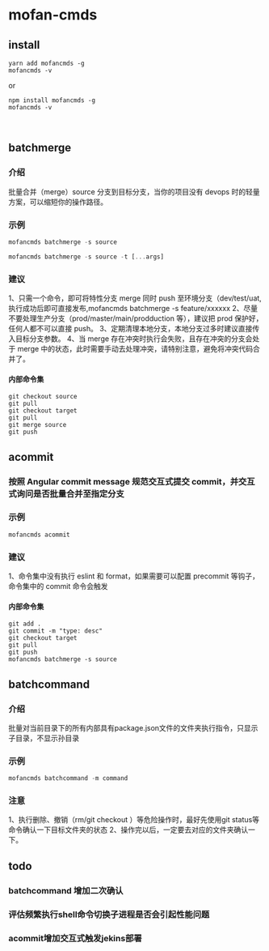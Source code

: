 # mofan-cmds

## install

```
yarn add mofancmds -g
mofancmds -v
```

or

```
npm install mofancmds -g
mofancmds -v
```

<br/>

## batchmerge

### 介绍

批量合并（merge）source 分支到目标分支，当你的项目没有 devops 时的轻量方案，可以缩短你的操作路径。

### 示例

```javascript
mofancmds batchmerge -s source

mofancmds batchmerge -s source -t [...args]
```

### 建议

1、只需一个命令，即可将特性分支 merge 同时 push 至环境分支（dev/test/uat, 执行成功后即可直接发布,mofancmds batchmerge -s feature/xxxxxx
2、尽量不要处理生产分支（prod/master/main/prodduction 等），建议把 prod 保护好，任何人都不可以直接 push。
3、定期清理本地分支，本地分支过多时建议直接传入目标分支参数。
4、当 merge 存在冲突时执行会失败，且存在冲突的分支会处于 merge 中的状态，此时需要手动去处理冲突，请特别注意，避免将冲突代码合并了。

#### 内部命令集

```
git checkout source
git pull
git checkout target
git pull
git merge source
git push
```

## acommit

### 按照 Angular commit message 规范交互式提交 commit，并交互式询问是否批量合并至指定分支

### 示例

```javascript
mofancmds acommit
```

### 建议

1、命令集中没有执行 eslint 和 format，如果需要可以配置 precommit 等钩子，命令集中的 commit 命令会触发

#### 内部命令集

```
git add .
git commit -m "type: desc"
git checkout target
git pull
git push
mofancmds batchmerge -s source
```


## batchcommand

### 介绍

批量对当前目录下的所有内部具有package.json文件的文件夹执行指令，只显示子目录，不显示孙目录

### 示例

```javascript
mofancmds batchcommand -m command

```

### 注意

1、执行删除、撤销（rm/git checkout <file>）等危险操作时，最好先使用git status等命令确认一下目标文件夹的状态
2、操作完以后，一定要去对应的文件夹确认一下。



## todo

### batchcommand 增加二次确认

### 评估频繁执行shell命令切换子进程是否会引起性能问题

### acommit增加交互式触发jekins部署

